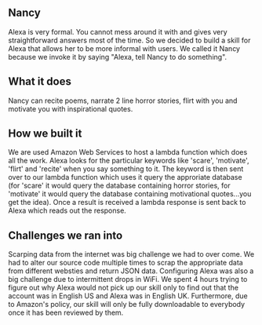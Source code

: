 ## Nancy

Alexa is very formal. You cannot mess around it with and gives very straightforward answers most of the time. So we decided to build a skill for Alexa that allows her to be more informal with users. We called it Nancy because we invoke it by saying "Alexa, tell Nancy to do something".

## What it does
Nancy can recite poems, narrate 2 line horror stories, flirt with you and motivate you with inspirational quotes.

## How we built it
We are used Amazon Web Services to host a lambda function which does all the work. Alexa looks for the particular keywords like 'scare', 'motivate', 'flirt' and 'recite' when you say something to it. The keyword is then sent over to our lambda function which uses it query the approriate database (for 'scare' it would query the database containing horror stories, for 'motivate' it would query the database containing motivational quotes...you get the idea). Once a result is received a lambda response is sent back to Alexa which reads out the response. 

## Challenges we ran into
Scarping data from the internet was big challenge we had to over come. We had to alter our source code multiple times to scrap the appropriate data from different websties and return JSON data. Configuring Alexa was also a big challenge due to intermittent drops in WiFi. We spent 4 hours trying to figure out why Alexa would not pick up our skill only to find out that the account was in English US and Alexa was in English UK. Furthermore, due to Amazon's policy, our skill will only be fully downloadable to everybody once it has been reviewed by them.

